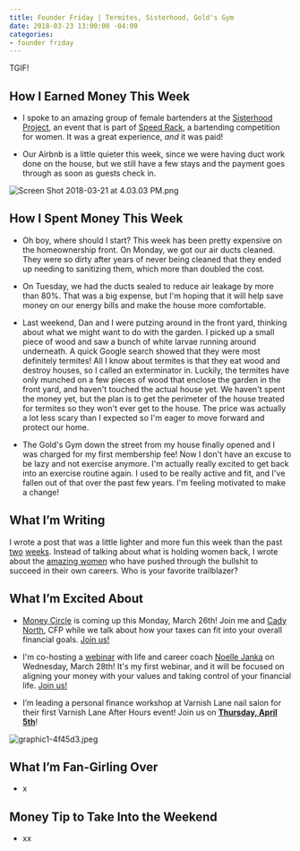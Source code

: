 ```yaml
---
title: Founder Friday | Termites, Sisterhood, Gold's Gym
date: 2018-03-23 13:00:00 -04:00
categories:
- founder friday
---
```


TGIF!

## **How I Earned Money This Week**

* I spoke to an amazing group of female bartenders at the [Sisterhood Project](https://www.facebook.com/events/769338589936455/), an event that is part of [Speed Rack](https://speed-rack.com/washingtondc/), a bartending competition for women. It was a great experience, *and* it was paid!

* Our Airbnb is a little quieter this week, since we were having duct work done on the house, but we still have a few stays and the payment goes through as soon as guests check in. 

![Screen Shot 2018-03-21 at 4.03.03 PM.png](/uploads/Screen%20Shot%202018-03-21%20at%204.03.03%20PM.png)

## **How I Spent Money This Week**

* Oh boy, where should I start? This week has been pretty expensive on the homeownership front. On Monday, we got our air ducts cleaned. They were so dirty after years of never being cleaned that they ended up needing to sanitizing them, which more than doubled the cost. 

* On Tuesday, we had the ducts sealed to reduce air leakage by more than 80%. That was a big expense, but I'm hoping that it will help save money on our energy bills and make the house more comfortable.

* Last weekend, Dan and I were putzing around in the front yard, thinking about what we might want to do with the garden. I picked up a small piece of wood and saw a bunch of white larvae running around underneath. A quick Google search showed that they were most definitely termites! All I know about termites is that they eat wood and destroy houses, so I called an exterminator in. Luckily, the termites have only munched on a few pieces of wood that enclose the garden in the front yard, and haven't touched the actual house yet. We haven't spent the money yet, but the plan is to get the perimeter of the house treated for termites so they won't ever get to the house. The price was actually a lot less scary than I expected so I'm eager to move forward and protect our home.

* The Gold's Gym down the street from my house finally opened and I was charged for my first membership fee! Now I don't have an excuse to be lazy and not exercise anymore. I'm actually really excited to get back into an exercise routine again. I used to be really active and fit, and I've fallen out of that over the past few years. I'm feeling motivated to make a change!

## **What I’m Writing**

I wrote a post that was a little lighter and more fun this week than the past [two](https://www.maggiegermano.com/blog/the-truth-about-the-wage-gap/) [weeks](https://www.maggiegermano.com/blog/the-financial-impact-of-sexual-harassment-abuse/). Instead of talking about what is holding women back, I wrote about the [amazing women](https://www.maggiegermano.com/blog/women-who-broke-the-glass-ceiling-in-their-industry/) who have pushed through the bullshit to succeed in their own careers. Who is your favorite trailblazer?

## **What I’m Excited About**

* [Money Circle](https://www.maggiegermano.com/events/how-taxes-fit-into-your-financial-goals/) is coming up this Monday, March 26th! Join me and [Cady North](https://www.northfinancialadvisors.com/), CFP while we talk about how your taxes can fit into your overall financial goals. [Join us!](https://www.maggiegermano.com/events/how-taxes-fit-into-your-financial-goals/)

* I'm co-hosting a [webinar](https://www.maggiegermano.com/other-events/webinar-how-to-take-control-of-your-money/) with life and career coach [Noelle Janka](http://www.noellejanka.com/) on Wednesday, March 28th! It's my first webinar, and it will be focused on aligning your money with your values and taking control of your financial life. [Join us!](https://www.maggiegermano.com/other-events/webinar-how-to-take-control-of-your-money/)

* I’m leading a personal finance workshop at Varnish Lane nail salon for their first Varnish Lane After Hours event! Join us on **[Thursday, April 5th](https://www.eventbrite.com/e/varnish-lane-after-hours-personal-finances-tickets-44203571071)**!

![graphic1-4f45d3.jpeg](/uploads/graphic1-4f45d3.jpeg)

## **What I’m Fan-Girling Over**

* x

## **Money Tip to Take Into the Weekend**

* xx